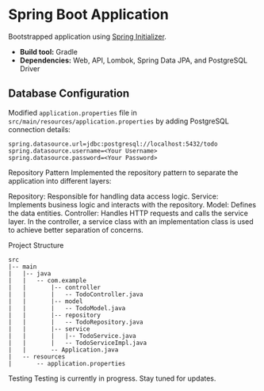 # Spring Boot Application

Bootstrapped application using [Spring Initializer](https://start.spring.io/).
- **Build tool:** Gradle
- **Dependencies:** Web, API, Lombok, Spring Data JPA, and PostgreSQL Driver

## Database Configuration

Modified `application.properties` file in `src/main/resources/application.properties` by adding PostgreSQL connection details:

```properties
spring.datasource.url=jdbc:postgresql://localhost:5432/todo
spring.datasource.username=<Your Username>
spring.datasource.password=<Your Password>
```

Repository Pattern
Implemented the repository pattern to separate the application into different layers:

Repository: Responsible for handling data access logic.
Service: Implements business logic and interacts with the repository.
Model: Defines the data entities.
Controller: Handles HTTP requests and calls the service layer.
In the controller, a service class with an implementation class is used to achieve better separation of concerns.

Project Structure
```
src
|-- main
|   |-- java
|   |   -- com.example
|   |       |-- controller
|   |       |   -- TodoController.java
|   |       |-- model
|   |       |   -- TodoModel.java
|   |       |-- repository
|   |       |   -- TodoRepository.java
|   |       |-- service
|   |       |   |-- TodoService.java
|   |       |   -- TodoServiceImpl.java
|   |       -- Application.java
|   -- resources
|       -- application.properties
```

Testing
Testing is currently in progress. Stay tuned for updates.
